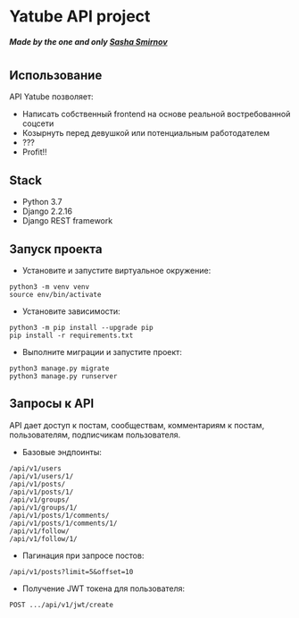 # Yatube API project
##### _Made by the one and only [Sasha Smirnov][github_link]_
# 

## Использование

API Yatube позволяет:

- Написать собственный frontend на основе реальной востребованной соцсети
- Козырнуть перед девушкой или потенциальным работодателем
- ???
- Profit!!

## Stack

- Python 3.7
- Django 2.2.16
- Django REST framework

## Запуск проекта
- Установите и запустите виртуальное окружение:
```
python3 -m venv venv
source env/bin/activate
``` 

- Установите зависимости:
```
python3 -m pip install --upgrade pip
pip install -r requirements.txt
``` 
- Выполните миграции и запустите проект:
```
python3 manage.py migrate
python3 manage.py runserver
```
## Запросы к API

API дает доступ к постам, сообществам, комментариям к постам, пользователям, подписчикам пользователя.
- Базовые эндпоинты:
```
/api/v1/users
/api/v1/users/1/
/api/v1/posts/
/api/v1/posts/1/
/api/v1/groups/
/api/v1/groups/1/
/api/v1/posts/1/comments/
/api/v1/posts/1/comments/1/
/api/v1/follow/
/api/v1/follow/1/
```
- Пагинация при запросе постов:
```
/api/v1/posts?limit=5&offset=10
```
- Получение JWT токена для пользователя:
```
POST .../api/v1/jwt/create
```

[github_link]: <http://github.com/crush-on-anechka>
